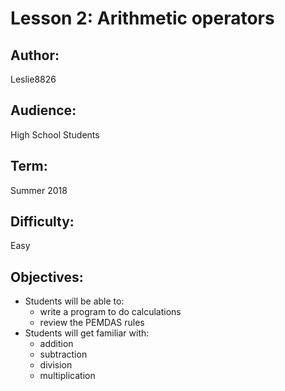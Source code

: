 # Lesson 2: Arithmetic operators

## Author: 
Leslie8826

## Audience: 
High School Students

## Term:
Summer 2018

## Difficulty: 
Easy

## Objectives: 
 - Students will be able to:
     * write a program to do calculations
     * review the PEMDAS rules
 - Students will get familiar with:
     * addition
     * subtraction
     * division
     * multiplication
     


